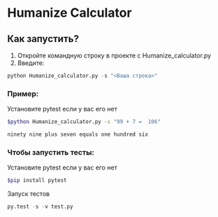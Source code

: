 # Humanize Calculator

## Как запустить?
1. Откройте командную строку в проекте с Humanize_calculator.py
2. Введите:
 
```python
python Humanize_calculator.py -s "<Ваша строка>"
```

### Пример:
Установите pytest если у вас его нет
```bash
$python Humanize_calculator.py -s "99 + 7 =  106"
```
```python
ninety nine plus seven equals one hundred six
```
### Чтобы запустить тесты:

Установите pytest если у вас его нет
```bash
$pip install pytest
```
Запуск тестов
```python
py.test -s -v test.py
```
